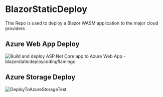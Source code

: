 # BlazorStaticDeploy
This Repo is used to deploy a Blazor WASM application to the major cloud providers

## Azure Web App Deploy
![Build and deploy ASP.Net Core app to Azure Web App - blazorstaticdeploycodingflamingo](https://github.com/coding-flamingo/BlazorStaticDeploy/workflows/Build%20and%20deploy%20ASP.Net%20Core%20app%20to%20Azure%20Web%20App%20-%20blazorstaticdeploycodingflamingo/badge.svg)

## Azure Storage Deploy
![DeployToAzureStorageTest](https://github.com/coding-flamingo/BlazorStaticDeploy/workflows/DeployToAzureStorageTest/badge.svg)
